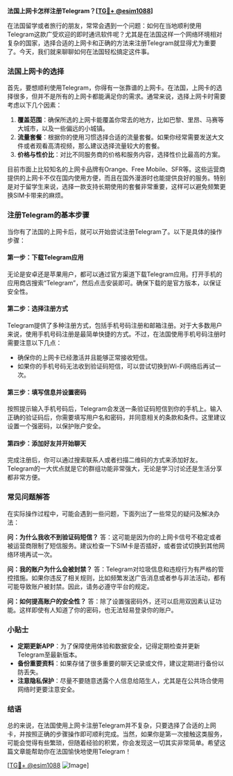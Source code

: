 **法国上网卡怎样注册Telegram？[[TG💪+ @esim1088](https://t.me/s/esim1088)]**

在法国留学或者旅行的朋友，常常会遇到一个问题：如何在当地顺利使用Telegram这款广受欢迎的即时通讯软件呢？尤其是在法国这样一个网络环境相对复杂的国家，选择合适的上网卡和正确的方法来注册Telegram就显得尤为重要了。今天，我们就来聊聊如何在法国轻松搞定这件事。

### 法国上网卡的选择

首先，要想顺利使用Telegram，你得有一张靠谱的上网卡。在法国，上网卡的选择很多，但并不是所有的上网卡都能满足你的需求。通常来说，选择上网卡时需要考虑以下几个因素：

1. **覆盖范围**：确保所选的上网卡能覆盖你常去的地方，比如巴黎、里昂、马赛等大城市，以及一些偏远的小城镇。
2. **流量套餐**：根据你的使用习惯选择合适的流量套餐。如果你经常需要发送大文件或者观看高清视频，那么建议选择流量较大的套餐。
3. **价格与性价比**：对比不同服务商的价格和服务内容，选择性价比最高的方案。

目前市面上比较知名的上网卡品牌有Orange、Free Mobile、SFR等。这些运营商提供的上网卡不仅在国内使用方便，而且在国外漫游时也能提供良好的服务。特别是对于留学生来说，选择一款支持长期使用的套餐非常重要，这样可以避免频繁更换SIM卡带来的麻烦。

### 注册Telegram的基本步骤

当你有了法国的上网卡后，就可以开始尝试注册Telegram了。以下是具体的操作步骤：

#### 第一步：下载Telegram应用
无论是安卓还是苹果用户，都可以通过官方渠道下载Telegram应用。打开手机的应用商店搜索“Telegram”，然后点击安装即可。确保下载的是官方版本，以保证安全性。

#### 第二步：选择注册方式
Telegram提供了多种注册方式，包括手机号码注册和邮箱注册。对于大多数用户来说，使用手机号码注册是最简单快捷的方式。不过，在法国使用手机号码注册时需要注意以下几点：
- 确保你的上网卡已经激活并且能够正常接收短信。
- 如果你的手机号码无法收到验证码短信，可以尝试切换到Wi-Fi网络后再试一次。

#### 第三步：填写信息并设置密码
按照提示输入手机号码后，Telegram会发送一条验证码短信到你的手机上。输入正确的验证码后，你需要填写用户名和密码，并同意相关的条款和条件。这里建议设置一个强密码，以保护账户安全。

#### 第四步：添加好友并开始聊天
完成注册后，你可以通过搜索联系人或者扫描二维码的方式来添加好友。Telegram的一大优点就是它的群组功能非常强大，无论是学习讨论还是生活分享都非常方便。

### 常见问题解答

在实际操作过程中，可能会遇到一些问题，下面列出了一些常见的疑问及解决办法：

**问：为什么我收不到验证码短信？**
答：这可能是因为你的上网卡信号不稳定或者被运营商限制了短信服务。建议检查一下SIM卡是否插好，或者尝试切换到其他网络环境再试一次。

**问：我的账户为什么会被封禁？**
答：Telegram对垃圾信息和违规行为有严格的管控措施。如果你违反了相关规则，比如频繁发送广告消息或者参与非法活动，都有可能导致账户被封禁。因此，请务必遵守平台的规定。

**问：如何提高账户的安全性？**
答：除了设置强密码外，还可以启用双因素认证功能。这样即使有人知道了你的密码，也无法轻易登录你的账户。

### 小贴士

- **定期更新APP**：为了保障使用体验和数据安全，记得定期检查并更新Telegram至最新版本。
- **备份重要资料**：如果存储了很多重要的聊天记录或文件，建议定期进行备份以防丢失。
- **注意隐私保护**：尽量不要随意透露个人信息给陌生人，尤其是在公共场合使用网络时更要注意安全。

### 结语

总的来说，在法国使用上网卡注册Telegram并不复杂，只要选择了合适的上网卡，并按照正确的步骤操作即可顺利完成。当然，如果你是第一次接触这类服务，可能会觉得有些繁琐，但随着经验的积累，你会发现这一切其实非常简单。希望这篇文章能帮助你在法国愉快地使用Telegram！

[[TG💪+ @esim1088](https://t.me/s/esim1088) ![Image](https://i.postimg.cc/4NQfJmqS/Snipaste-2025-05-13-00-14-12.png)]